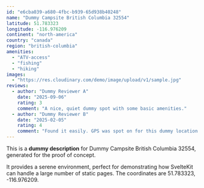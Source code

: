 ```yaml
---
id: "e6cba039-a680-4fbc-b939-65d938b40248"
name: "Dummy Campsite British Columbia 32554"
latitude: 51.783323
longitude: -116.976209
continent: "north-america"
country: "canada"
region: "british-columbia"
amenities:
  - "ATV-access"
  - "fishing"
  - "hiking"
images:
  - "https://res.cloudinary.com/demo/image/upload/v1/sample.jpg"
reviews:
  - author: "Dummy Reviewer A"
    date: "2025-09-06"
    rating: 3
    comment: "A nice, quiet dummy spot with some basic amenities."
  - author: "Dummy Reviewer B"
    date: "2025-02-05"
    rating: 4
    comment: "Found it easily. GPS was spot on for this dummy location."
---
```


This is a **dummy description** for Dummy Campsite British Columbia 32554, generated for the proof of concept.

It provides a serene environment, perfect for demonstrating how SvelteKit can handle a large number of static pages. The coordinates are 51.783323, -116.976209.
